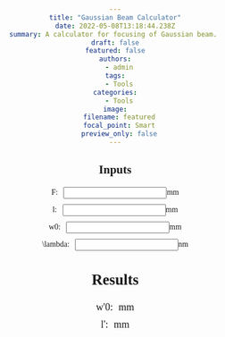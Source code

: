 ```yaml
---
title: "Gaussian Beam Calculator"
date: 2022-05-08T13:18:44.238Z
summary: A calculator for focusing of Gaussian beam. 
draft: false
featured: false
authors:
  - admin
tags:
  - Tools
categories:
  - Tools
image:
  filename: featured
  focal_point: Smart
  preview_only: false
---
```

<!DOCTYPE html>
<html lang="en">
<head>
    <meta charset="UTF-8">
    <meta name="viewport" content="width=device-width, initial-scale=1.0">
    <title>Gaussian Beam Calculator</title>
    <style>
        body {
            font-family: "Times New Roman", Times, serif;
            text-align: center;
        }
        .input-group {
            display: flex;
            align-items: center;
            justify-content: center;
            margin-bottom: 10px;
        }
        .input-group label {
            margin-right: 10px;
        }
        #result {
            margin-top: 20px;
            font-size: 18px;
            text-align: center;
        }
    </style>
</head>
<body>
    <div id="input">
        <h2>Inputs</h2>
        <div class="input-container">
            <div class="input-group">
                <label for="F">F:</label>
                <input type="number" id="F" step="any" required> <span>mm</span>
            </div>
            <div class="input-group">
                <label for="l">l:</label>
                <input type="number" id="l" step="any" required> <span>mm</span>
            </div>
            <div class="input-group">
                <label for="w0">w0:</label>
                <input type="number" id="w0" step="any" required> <span>mm</span>
            </div>
            <div class="input-group">
                <label for="lambda">\lambda:</label>
                <input type="number" id="lambda" step="any" required> <span>nm</span>
            </div>
        </div>
    </div>
    <div id="result">
        <h2>Results</h2>
        <div class="input-container">
            <div class="input-group">
                <label for="w0_prime">w'0:</label>
                <span id="w0_prime"></span> mm
            </div>
            <div class="input-group">
                <label for="l_prime">l':</label>
                <span id="l_prime"></span> mm
            </div>
        </div>
    </div>
    <script>
        // 获取输入框元素
        var FInput = document.getElementById('F');
        var lInput = document.getElementById('l');
        var w0Input = document.getElementById('w0');
        var lambdaInput = document.getElementById('lambda');
        // 获取结果显示区域元素
        var w0PrimeSpan = document.getElementById('w0_prime');
        var lPrimeSpan = document.getElementById('l_prime');
        // 添加输入框的input事件监听器
        [FInput, lInput, w0Input, lambdaInput].forEach(function(input) {
            input.addEventListener('input', function() {
                calculate();
            });
        });
        function calculate() {
            var F = parseFloat(FInput.value) / 1000; // 转换为米
            var l = parseFloat(lInput.value) / 1000; // 转换为米
            var w0 = parseFloat(w0Input.value) / 1000; // 转换为米
            var lambda = parseFloat(lambdaInput.value) / 1e9; // 转换为米
            var l_prime = F + ((l - F) * Math.pow(F, 2)) / ((l - F) ** 2 + ((Math.PI * Math.pow(w0, 2)) / lambda) ** 2);
            var w0_prime_squared = (Math.pow(F, 2) * Math.pow(w0, 2)) / ((l - F) ** 2 + ((Math.PI * Math.pow(w0, 2)) / lambda) ** 2);
            var w0_prime = Math.sqrt(w0_prime_squared) * 1000; // 转换为毫米
            // 更新结果显示
            w0PrimeSpan.textContent = w0_prime.toFixed(5);
            lPrimeSpan.textContent = (l_prime * 1000).toFixed(5);
        }
    </script>
</body>
</html>
